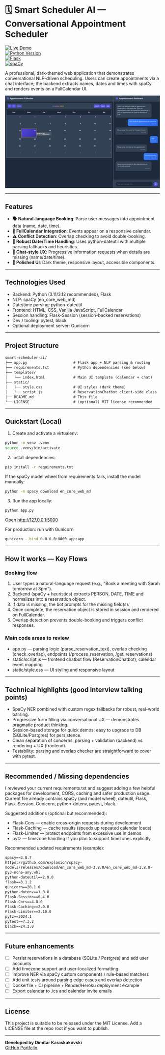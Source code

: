 # 🗓️ Smart Scheduler AI — Conversational Appointment Scheduler

[![Live Demo](https://img.shields.io/badge/Live-Demo-local-orange)](https://smart-scheduler-ai.onrender.com)  
[![Python Version](https://img.shields.io/badge/Python-3.12-blue)](https://python.org)  
[![Flask](https://img.shields.io/badge/Flask-3.1.2-green)](https://flask.palletsprojects.com)  
[![spaCy](https://img.shields.io/badge/spaCy-3.8.7-purple)](https://spacy.io)

A professional, dark-themed web application that demonstrates conversational NLP-driven scheduling. Users can create appointments via a chat interface; the backend extracts names, dates and times with spaCy and renders events on a FullCalendar UI.

![Smart Scheduler Interface](screenshot.png)

---

## Features

- **🗣️ Natural-language Booking**: Parse user messages into appointment data (name, date, time).  
- **📅 FullCalendar Integration**: Events appear on a responsive calendar.  
- **⚠️ Conflict Detection**: Overlap checking to avoid double-booking.  
- **🧭 Robust Date/Time Handling**: Uses python-dateutil with multiple parsing fallbacks and heuristics.  
- **💬 Chat-style UX**: Progressive information requests when details are missing (name/date/time).  
- **🎨 Polished UI**: Dark theme, responsive layout, accessible components.

---

## Technologies Used

- Backend: Python (3.11/3.12 recommended), Flask  
- NLP: spaCy (en_core_web_md)  
- Date/time parsing: python-dateutil  
- Frontend: HTML, CSS, Vanilla JavaScript, FullCalendar  
- Session handling: Flask-Session (session-backed reservations)  
- Dev / tooling: pytest, black  
- Optional deployment server: Gunicorn

---

## Project Structure

```
smart-scheduler-ai/
├── app.py                     # Flask app + NLP parsing & routing
├── requirements.txt           # Python dependencies (see below)
├── templates/
│   └── index.html             # Main UI template (calendar + chat)
├── static/
│   ├── style.css              # UI styles (dark theme)
│   └── script.js              # ReservationChatbot client-side class
├── README.md                  # This file
└── LICENSE                    # (optional) MIT license recommended
```

---

## Quickstart (Local)

1. Create and activate a virtualenv:
```bash
python -m venv .venv
source .venv/bin/activate
```

2. Install dependencies:
```bash
pip install -r requirements.txt
```
If the spaCy model wheel from requirements fails, install the model manually:
```bash
python -m spacy download en_core_web_md
```

3. Run the app locally:
```bash
python app.py
```
Open http://127.0.0.1:5000

For production: run with Gunicorn
```bash
gunicorn --bind 0.0.0.0:8000 app:app
```

---

## How it works — Key Flows

### Booking flow
1. User types a natural-language request (e.g., "Book a meeting with Sarah tomorrow at 3pm").  
2. Backend (spaCy + heuristics) extracts PERSON, DATE, TIME and normalizes into a reservation object.  
3. If data is missing, the bot prompts for the missing field(s).  
4. Once complete, the reservation object is stored in session and rendered on FullCalendar.  
5. Overlap detection prevents double-booking and triggers conflict responses.

### Main code areas to review
- app.py — parsing logic (parse_reservation_text), overlap checking (check_overlap), endpoints (/process_reservation, /get_reservations)  
- static/script.js — frontend chatbot flow (ReservationChatbot), calendar event mapping  
- static/style.css — UI styling and responsive layout

---

## Technical highlights (good interview talking points)

- SpaCy NER combined with custom regex fallbacks for robust, real-world parsing.  
- Progressive form filling via conversational UX — demonstrates pragmatic product thinking.  
- Session-based storage for quick demos; easy to upgrade to DB (SQLite/Postgres) for persistence.  
- Clean separation of concerns: parsing + validation (backend) vs rendering + UX (frontend).  
- Testability: parsing and overlap checker are straightforward to cover with pytest.

---

## Recommended / Missing dependencies

I reviewed your current requirements.txt and suggest adding a few helpful packages for development, CORS, caching and safer production usage. Current file already contains spaCy (and model wheel), dateutil, Flask, Flask-Session, Gunicorn, python-dotenv, pytest, black.

Suggested additions (optional but recommended):
- Flask-Cors — enable cross-origin requests during development
- Flask-Caching — cache results (speeds up repeated calendar loads)
- Flask-Limiter — protect endpoints from excessive use in demos
- pytz — timezone handling if you plan to support timezones explicitly

Recommended updated requirements (example):
```text
spacy==3.8.7
https://github.com/explosion/spacy-models/releases/download/en_core_web_md-3.8.0/en_core_web_md-3.8.0-py3-none-any.whl
python-dateutil==2.9.0
flask==3.1.2
gunicorn==20.1.0
python-dotenv==1.0.0
Flask-Session==0.4.0
Flask-Cors==4.0.0
Flask-Caching==2.0.0
Flask-Limiter==2.10.0
pytz==2024.1
pytest==7.3.2
black==24.3.0
```

---

## Future enhancements

- [ ] Persist reservations in a database (SQLite / Postgres) and add user accounts  
- [ ] Add timezone support and user-localized formatting  
- [ ] Improve NER via spaCy custom components / rule-based matchers  
- [ ] Add unit tests around parsing edge cases and overlap detection  
- [ ] Dockerfile + CI pipeline + Render/Heroku deployment example  
- [ ] Export calendar to .ics and calendar invite emails

---

## License

This project is suitable to be released under the MIT License. Add a LICENSE file at the repo root if you want to publish.

---

**Developed by Dimitar Karaskakovski**  
[GitHub Portfolio](https://github.com/dimitar-sudo)
